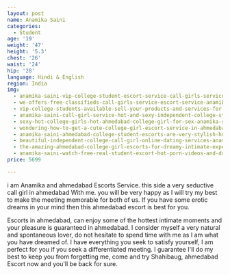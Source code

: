 ```yaml
---
layout: post
name: Anamika Saini
categories:
  - Student
age: '19'
weight: '47'
height: '5.3'
chest: '26'
waist: '24'
hip: '28'
language: Hindi & English
region: India
img:
  - anamika-saini-vip-college-student-escort-service-call-girls-service-available.jpg
  - we-offers-free-classifieds-call-girls-service-escort-service-anamika-saini.jpg
  - vip-college-students-available-sell-your-products-and-services-for-free.jpg
  - anamika-saini-call-girl-service-hot-and-sexy-independent-college-student-ahmedabad.jpg
  - sexy-hot-college-girls-hot-ahmedabad-college-girl-for-sex-anamika-saini.jpg
  - wondering-how-to-get-a-cute-college-girl-escort-service-in-ahmedabad.jpg
  - anamika-saini-ahmedabad-college-student-escorts-are-very-stylish-hot-girl.jpg
  - beautiful-independent-college-call-girl-online-dating-services-anamika-saini.jpg
  - the-amazing-ahmedabad-college-girl-escorts-for-dreamy-intimate-experience.jpg
  - anamika-saini-watch-free-real-student-escort-hot-porn-videos-and-download.jpg
price: 5699

---
```



i am Anamika and ahmedabad Escorts Service. this side a very seductive call girl in ahmedabad With me. you will be very happy as I will try my best to make the meeting memorable for both of us. If you have some erotic dreams in your mind then this ahmedabad escort is best for you.

Escorts in ahmedabad, can enjoy some of the hottest intimate moments and your pleasure is guaranteed in ahmedabad. I consider myself a very natural and spontaneous lover, do not hesitate to spend time with me as I am what you have dreamed of. I have everything you seek to satisfy yourself, I am perfect for you if you seek a differentiated meeting. I guarantee I'll do my best to keep you from forgetting me, come and try Shahibaug, ahmedabad Escort now and you'll be back for sure.